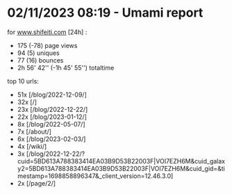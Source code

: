 # 02/11/2023 08:19 - Umami report
for www.shifeiti.com [24h] :

 - 175 (-78) page views
 - 94 (5) uniques
 - 77 (16) bounces
 - 2h 56' 42'' (-1h 45' 55'') totaltime


top 10 urls:
 - 51x [/blog/2022-12-09/]
 - 32x [/]
 - 23x [/blog/2022-12-22/]
 - 22x [/blog/2023-01-12/]
 - 8x [/blog/2022-05-07/]
 - 7x [/about/]
 - 6x [/blog/2023-02-03/]
 - 4x [/wiki/]
 - 3x [/blog/2022-12-22/?cuid=5BD613A788383414EA03B9D53B22003F|VOI7EZH6M&cuid_galaxy2=5BD613A788383414EA03B9D53B22003F|VOI7EZH6M&cuid_gid=&timestamp=1698858896347&_client_version=12.46.3.0]
 - 2x [/page/2/]


